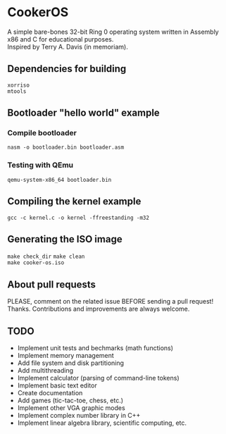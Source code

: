 # CookerOS

A simple bare-bones 32-bit Ring 0 operating system written in Assembly x86 and C for educational purposes. <br>
Inspired by Terry A. Davis (in memoriam).

## Dependencies for building

`xorriso` <br>
`mtools` <br>

## Bootloader "hello world" example

### Compile bootloader

`nasm -o bootloader.bin bootloader.asm`

### Testing with QEmu

`qemu-system-x86_64 bootloader.bin`

## Compiling the kernel example

`gcc -c kernel.c -o kernel -ffreestanding -m32`

## Generating the ISO image

`make check_dir`
`make clean` <br>
`make cooker-os.iso`

## About pull requests

PLEASE, comment on the related issue BEFORE sending a pull request! Thanks. Contributions and improvements are always welcome.

## TODO

- Implement unit tests and bechmarks (math functions) <br>
- Implement memory management <br>
- Add file system and disk partitioning <br>
- Add multithreading <br>
- Implement calculator (parsing of command-line tokens) <br>
- Implement basic text editor <br>
- Create documentation <br>
- Add games (tic-tac-toe, chess, etc.) <br>
- Implement other VGA graphic modes <br>
- Implement complex number library in C++ <br>
- Implement linear algebra library, scientific computing, etc. <br>
